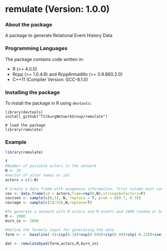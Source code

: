 # remulate (Version: 1.0.0)

### About the package
A package to generate Relational Event History Data

### Programming Languages
The package contains code written in:
* R (>= 4.0.0)
* Rcpp (>= 1.0.4.6) and RcppArmadillo (>= 0.9.860.2.0)
* C++11 (Compiler Version: GCC-8.1.0)
	
### Installing the package
To install the package in R using `devtools`:

```
library(devtools)
install_github("TilburgNetworkGroup/remulate")

# load the package
library(remulate)
```

### Example

```r
library(remulate)

f
#Number of possible actors in the network
N <- 35
#vector of actor names or ids
actors = c(1:N)

# Create a data frame with exogenous information, first column must contain actor names, second column the time at which the exogenous information changes (if it doesn't change keep it 0), subsequent columns contain the covariates for the actors
cov <- data.frame(id = actors,time=rep(0,N),stringsAsFactors=F)
cov$sex <- sample(c(0,1), N, replace = T, prob = c(0.7, 0.3))
cov$age <- sample(c(18:55),N,replace=T)

#To generate a network with N actors and M events and 1000 random or burn in events 
M <- 2000
burn_in <- 1000 

#define the formula input for generating the data
form <- ~  baseline(-5)+isp(0.18)+osp(0.049)+itp(0.08)+otp(-0.226)+inertia(-0.86)+psABAY(1.9)+psABXB(1.16,)+psABXA(1.69)+send(0.2,"age",cov)+same(0.1,"sex",cov)

dat <- remulateDyad(form,actors,M,burn_in)

```
